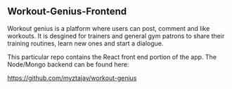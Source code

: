 ## Workout-Genius-Frontend

Workout genius is a platform where users can post, comment and like workouts. It is desgined for trainers and general gym patrons to share their training routines, learn new ones and start a dialogue.

This particular repo contains the React front end portion of the app.
The Node/Mongo backend can be found here:

https://github.com/myztajay/workout-genius
